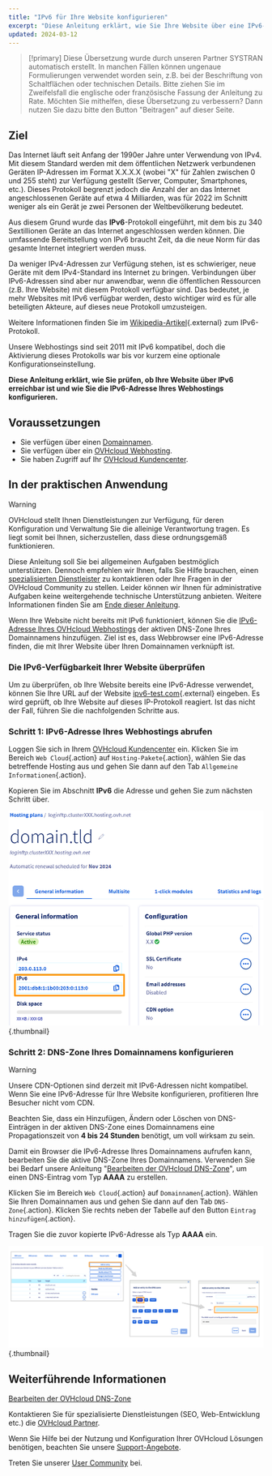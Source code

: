 ```yaml
---
title: "IPv6 für Ihre Website konfigurieren"
excerpt: "Diese Anleitung erklärt, wie Sie Ihre Website über eine IPv6-Adresse verfügbar machen"
updated: 2024-03-12
---
```


> [!primary]
> Diese Übersetzung wurde durch unseren Partner SYSTRAN automatisch erstellt. In manchen Fällen können ungenaue Formulierungen verwendet worden sein, z.B. bei der Beschriftung von Schaltflächen oder technischen Details. Bitte ziehen Sie im Zweifelsfall die englische oder französische Fassung der Anleitung zu Rate. Möchten Sie mithelfen, diese Übersetzung zu verbessern? Dann nutzen Sie dazu bitte den Button "Beitragen" auf dieser Seite.
>

## Ziel

Das Internet läuft seit Anfang der 1990er Jahre unter Verwendung von IPv4. Mit diesem Standard werden mit dem öffentlichen Netzwerk verbundenen Geräten IP-Adressen im Format X.X.X.X (wobei "X" für Zahlen zwischen 0 und 255 steht) zur Verfügung gestellt (Server, Computer, Smartphones, etc.). Dieses Protokoll begrenzt jedoch die Anzahl der an das Internet angeschlossenen Geräte auf etwa 4 Milliarden, was für 2022 im Schnitt weniger als ein Gerät je zwei Personen der Weltbevölkerung bedeutet.

Aus diesem Grund wurde das **IPv6**-Protokoll eingeführt, mit dem bis zu 340 Sextillionen Geräte an das Internet angeschlossen werden können. Die umfassende Bereitstellung von IPv6 braucht Zeit, da die neue Norm für das gesamte Internet integriert werden muss.

Da weniger IPv4-Adressen zur Verfügung stehen, ist es schwieriger, neue Geräte mit dem IPv4-Standard ins Internet zu bringen. Verbindungen über IPv6-Adressen sind aber nur anwendbar, wenn die öffentlichen Ressourcen (z.B. Ihre Website) mit diesem Protokoll verfügbar sind. Das bedeutet, je mehr Websites mit IPv6 verfügbar werden, desto wichtiger wird es für alle beteiligten Akteure, auf dieses neue Protokoll umzusteigen.

Weitere Informationen finden Sie im [Wikipedia-Artikel](https://de.wikipedia.org/wiki/IPv6){.external} zum IPv6-Protokoll.

Unsere Webhostings sind seit 2011 mit IPv6 kompatibel, doch die Aktivierung dieses Protokolls war bis vor kurzem eine optionale Konfigurationseinstellung.  

**Diese Anleitung erklärt, wie Sie prüfen, ob Ihre Website über IPv6 erreichbar ist und wie Sie die IPv6-Adresse Ihres Webhostings konfigurieren.**

## Voraussetzungen

- Sie verfügen über einen [Domainnamen](/links/web/domains).
- Sie verfügen über ein [OVHcloud Webhosting](/links/web/hosting).
- Sie haben Zugriff auf Ihr [OVHcloud Kundencenter](/links/manager).

## In der praktischen Anwendung

> [!warning]
> OVHcloud stellt Ihnen Dienstleistungen zur Verfügung, für deren Konfiguration und Verwaltung Sie die alleinige Verantwortung tragen. Es liegt somit bei Ihnen, sicherzustellen, dass diese ordnungsgemäß funktionieren.
> 
> Diese Anleitung soll Sie bei allgemeinen Aufgaben bestmöglich unterstützen. Dennoch empfehlen wir Ihnen, falls Sie Hilfe brauchen, einen [spezialisierten Dienstleister](/links/partner) zu kontaktieren oder Ihre Fragen in der OVHcloud Community zu stellen. Leider können wir Ihnen für administrative Aufgaben keine weitergehende technische Unterstützung anbieten. Weitere Informationen finden Sie am [Ende dieser Anleitung](#go-further).
>

Wenn Ihre Website nicht bereits mit IPv6 funktioniert, können Sie die [IPv6-Adresse Ihres OVHcloud Webhostings](/pages/web_cloud/web_hosting/clusters_and_shared_hosting_IP) der aktiven DNS-Zone Ihres Domainnamens hinzufügen. Ziel ist es, dass Webbrowser eine IPv6-Adresse finden, die mit Ihrer Website über Ihren Domainnamen verknüpft ist.

### Die IPv6-Verfügbarkeit Ihrer Website überprüfen

Um zu überprüfen, ob Ihre Website bereits eine IPv6-Adresse verwendet, können Sie Ihre URL auf der Website [ipv6-test.com](https://ipv6-test.com/validate.php){.external} eingeben. Es wird geprüft, ob Ihre Website auf dieses IP-Protokoll reagiert. Ist das nicht der Fall, führen Sie die nachfolgenden Schritte aus.

### Schritt 1: IPv6-Adresse Ihres Webhostings abrufen

Loggen Sie sich in Ihrem [OVHcloud Kundencenter](/links/manager) ein. Klicken Sie im Bereich `Web Cloud`{.action} auf `Hosting-Pakete`{.action}, wählen Sie das betreffende Hosting aus und gehen Sie dann auf den Tab `Allgemeine Informationen`{.action}.

Kopieren Sie im Abschnitt **IPv6** die Adresse und gehen Sie zum nächsten Schritt über.

![IPv6](/pages/assets/screens/control_panel/product-selection/web-cloud/web-hosting/general-information/find-ipv6.png){.thumbnail}

### Schritt 2: DNS-Zone Ihres Domainnamens konfigurieren

> [!warning]
>
> Unsere CDN-Optionen sind derzeit mit IPv6-Adressen nicht kompatibel. Wenn Sie eine IPv6-Adresse für Ihre Website konfigurieren, profitieren Ihre Besucher nicht vom CDN.
>
> Beachten Sie, dass ein Hinzufügen, Ändern oder Löschen von DNS-Einträgen in der aktiven DNS-Zone eines Domainnamens eine Propagationszeit von **4 bis 24 Stunden** benötigt, um voll wirksam zu sein.
>

Damit ein Browser die IPv6-Adresse Ihres Domainnamens aufrufen kann, bearbeiten Sie die aktive DNS-Zone Ihres Domainnamens. Verwenden Sie bei Bedarf unsere Anleitung "[Bearbeiten der OVHcloud DNS-Zone](/pages/web_cloud/domains/dns_zone_edit)", um einen DNS-Eintrag vom Typ **AAAA** zu erstellen.

Klicken Sie im Bereich `Web Cloud`{.action} auf `Domainnamen`{.action}. Wählen Sie Ihren Domainnamen aus und gehen Sie dann auf den Tab `DNS-Zone`{.action}. Klicken Sie rechts neben der Tabelle auf den Button `Eintrag hinzufügen`{.action}. 

Tragen Sie die zuvor kopierte IPv6-Adresse als Typ **AAAA** ein.

![IPv6](/pages/assets/screens/control_panel/product-selection/web-cloud/domain-dns/dns-zone/add-dns-zone-entry-aaaa.png){.thumbnail}

## Weiterführende Informationen <a name="go-further"></a>

[Bearbeiten der OVHcloud DNS-Zone](/pages/web_cloud/domains/dns_zone_edit)

Kontaktieren Sie für spezialisierte Dienstleistungen (SEO, Web-Entwicklung etc.) die [OVHcloud Partner](/links/partner).

Wenn Sie Hilfe bei der Nutzung und Konfiguration Ihrer OVHcloud Lösungen benötigen, beachten Sie unsere [Support-Angebote](/links/support).

Treten Sie unserer [User Community](/links/community) bei.